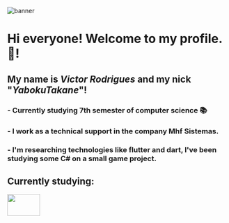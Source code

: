 ![banner](https://user-images.githubusercontent.com/84652060/219430500-54fa7109-10b0-43c9-bb7b-c285c3f3072d.gif)

# Hi everyone! Welcome to my profile. 👋!

## My name is *Victor Rodrigues* and my nick "*YabokuTakane*"!

### - Currently studying 7th semester of computer science 📚
### - I work as a technical support in the company Mhf Sistemas.
### - I'm researching technologies like flutter and dart, I've been studying some C# on a small game project.

## Currently studying:
<img src="https://cdn.jsdelivr.net/gh/devicons/devicon/icons/flutter/flutter-original.svg" width="75" height="50" />


